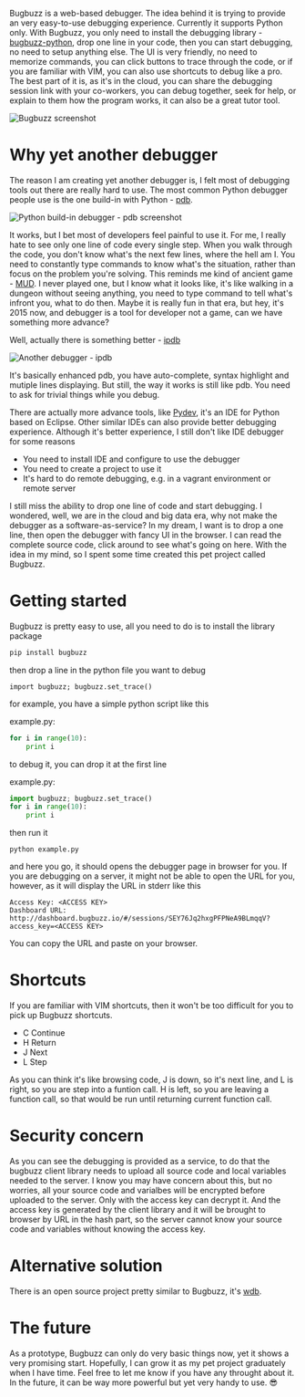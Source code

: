 Bugbuzz is a web-based debugger. The idea behind it is trying to provide an very easy-to-use debugging experience. Currently it supports Python only. With Bugbuzz, you only need to install the debugging library - [bugbuzz-python](https://github.com/victorlin/bugbuzz-python), drop one line in your code, then you can start debugging, no need to setup anything else. The UI is very friendly, no need to memorize commands, you can click buttons to trace through the code, or if you are familiar with VIM, you can also use shortcuts to debug like a pro. The best part of it is, as it's in the cloud, you can share the debugging session link with your co-workers, you can debug together, seek for help, or explain to them how the program works, it can also be a great tutor tool.

![Bugbuzz screenshot](https://cloud.githubusercontent.com/assets/201615/7791039/504bf5ba-024d-11e5-9f19-ec865b1e5b36.png)

# Why yet another debugger

The reason I am creating yet another debugger is, I felt most of debugging tools out there are really hard to use. The most common Python debugger people use is the one build-in with Python - [pdb](https://docs.python.org/2/library/pdb.html).

![Python build-in debugger - pdb screenshot](https://cloud.githubusercontent.com/assets/201615/7790924/8b0dabe2-024a-11e5-86e4-ae46a07699bb.png)

It works, but I bet most of developers feel painful to use it. For me, I really hate to see only one line of code every single step. When you walk through the code, you don't know what's the next few lines, where the hell am I. You need to constantly type commands to know what's the situation, rather than focus on the problem you're solving. This reminds me kind of ancient game - [MUD](http://en.wikipedia.org/wiki/MUD). I never played one, but I know what it looks like, it's like walking in a dungeon without seeing anything, you need to type command to tell what's infront you, what to do then. Maybe it is really fun in that era, but hey, it's 2015 now, and debugger is a tool for developer not a game, can we have something more advance?

Well, actually there is something better - [ipdb](https://pypi.python.org/pypi/ipdb)

![Another debugger - ipdb](https://cloud.githubusercontent.com/assets/201615/7791008/8406135a-024c-11e5-91be-75673ad5c543.png)

It's basically enhanced pdb, you have auto-complete, syntax highlight and mutiple lines displaying. But still, the way it works is still like pdb. You need to ask for trivial things while you debug.

There are actually more advance tools, like [Pydev](http://pydev.org), it's an IDE for Python based on Eclipse. Other similar IDEs can also provide better debugging experience. Although it's better experience, I still don't like IDE debugger for some reasons

 - You need to install IDE and configure to use the debugger
 - You need to create a project to use it
 - It's hard to do remote debugging, e.g. in a vagrant environment or remote server

I still miss the ability to drop one line of code and start debugging. I wondered, well, we are in the cloud and big data era, why not make the debugger as a software-as-service? In my dream, I want is to drop a one line, then open the debugger with fancy UI in the browser. I can read the complete source code, click around to see what's going on here. With the idea in my mind, so I spent some time created this pet project called Bugbuzz.

# Getting started

Bugbuzz is pretty easy to use, all you need to do is to install the library package

```bash
pip install bugbuzz
```

then drop a line in the python file you want to debug

```
import bugbuzz; bugbuzz.set_trace()
```

for example, you have a simple python script like this

example.py:
```python
for i in range(10):
    print i
```

to debug it, you can drop it at the first line

example.py:
```python
import bugbuzz; bugbuzz.set_trace()
for i in range(10):
    print i
```

then run it

```
python example.py
```

and here you go, it should opens the debugger page in browser for you. If you are debugging on a server, it might not be able to open the URL for you, however, as it will display the URL in stderr like this

```
Access Key: <ACCESS KEY>
Dashboard URL: http://dashboard.bugbuzz.io/#/sessions/SEY76Jq2hxgPFPNeA9BLmqqV?access_key=<ACCESS KEY>
```

You can copy the URL and paste on your browser.

# Shortcuts

If you are familiar with VIM shortcuts, then it won't be too difficult for you to pick up Bugbuzz shortcuts.

 - C Continue
 - H Return
 - J Next
 - L Step

As you can think it's like browsing code, J is down, so it's next line, and L is right, so you are step into a funtion call. H is left, so you are leaving a function call, so that would be run until returning current function call.

# Security concern

As you can see the debugging is provided as a service, to do that the bugbuzz client library needs to upload all source code and local variables needed to the server. I know you may have concern about this, but no worries, all your source code and varialbes will be encrypted before uploaded to the server. Only with the access key can decrypt it. And the access key is generated by the client library and it will be brought to browser by URL in the hash part, so the server cannot know your source code and variables without knowing the access key.

# Alternative solution

There is an open source project pretty similar to Bugbuzz, it's [wdb](https://github.com/Kozea/wdb).

# The future

As a prototype, Bugbuzz can only do very basic things now, yet it shows a very promising start. Hopefully, I can grow it as my pet project graduately when I have time. Feel free to let me know if you have any throught about it. In the future, it can be way more powerful but yet very handy to use. 😎

